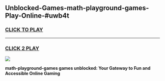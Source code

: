 
## Unblocked-Games-math-playground-games-Play-Online-#uwb4t
<h3>
<a href="https://premium.freeplayer.one?title=math-playground-games&ref=27F">CLICK TO PLAY</a></h3>
<hr>

<h3>
<a href="https://premium.freeplayer.one?title=math-playground-games&ref=27F">CLICK 2 PLAY</a>
  
</h3>

<a href="https://premium.freeplayer.one?title=math-playground-games&ref=27F"><img src="https://clearcache.store/games.png"></a>


**math-playground-games games unblocked: Your Gateway to Fun and Accessible Online Gaming**
